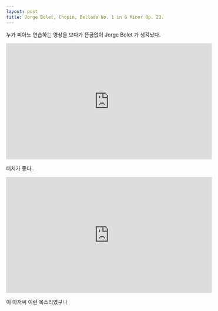 ```yaml
---
layout: post
title: Jorge Bolet, Chopin, Ballade No. 1 in G Minor Op. 23.
---
```


누가 피아노 연습하는 영상을 보다가 뜬금없이 Jorge Bolet 가 생각났다.

<iframe width="560" height="315" src="https://www.youtube.com/embed/UUpUK9nRPA4" frameborder="0" allowfullscreen></iframe>

터치가 좋다..


<iframe width="560" height="315" src="https://www.youtube.com/embed/yAHvLhKlCW0" frameborder="0" allowfullscreen></iframe>

이 아저씨 이런 목소리였구나
